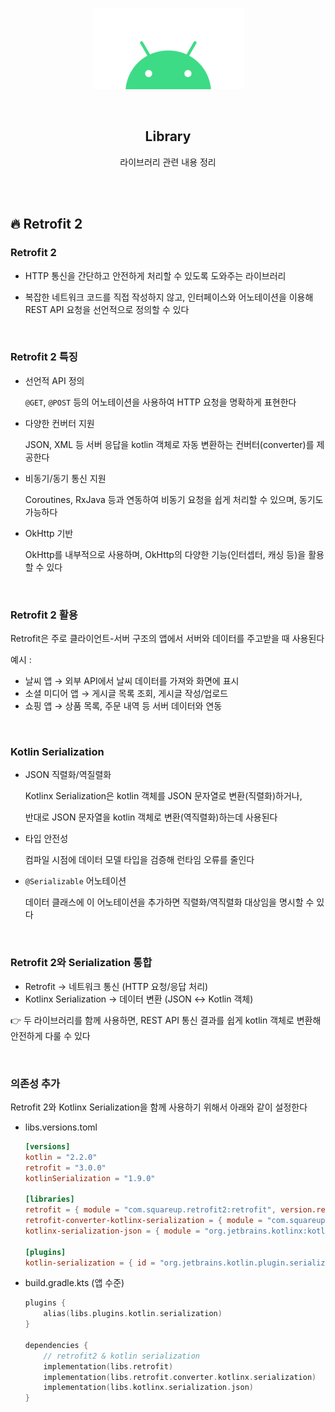 <div align="center">
  <p>
    <img src="../README.assets/android.png">
  </p>
  <br>
  <h2>Library</h2>
  <p>라이브러리 관련 내용 정리</p>
  <br>
  <br>
</div>




## 🔥 Retrofit 2

### Retrofit 2

- HTTP 통신을 간단하고 안전하게 처리할 수 있도록 도와주는 라이브러리

- 복잡한 네트워크 코드를 직접 작성하지 않고, 인터페이스와 어노테이션을 이용해 REST API 요청을 선언적으로 정의할 수 있다

<br>

### Retrofit 2 특징

- 선언적 API 정의

  `@GET`, `@POST` 등의 어노테이션을 사용하여 HTTP 요청을 명확하게 표현한다

- 다양한 컨버터 지원

  JSON, XML 등 서버 응답을 kotlin 객체로 자동 변환하는 컨버터(converter)를 제공한다

- 비동기/동기 통신 지원

  Coroutines, RxJava 등과 연동하여 비동기 요청을 쉽게 처리할 수 있으며, 동기도 가능하다

- OkHttp 기반

  OkHttp를 내부적으로 사용하며, OkHttp의 다양한 기능(인터셉터, 캐싱 등)을 활용할 수 있다

<br>

### Retrofit 2 활용

Retrofit은 주로 클라이언트-서버 구조의 앱에서 서버와 데이터를 주고받을 때 사용된다

예시 :

- 날씨 앱 → 외부 API에서 날씨 데이터를 가져와 화면에 표시
- 소셜 미디어 앱 → 게시글 목록 조회, 게시글 작성/업로드
- 쇼핑 앱 → 상품 목록, 주문 내역 등 서버 데이터와 연동

<br>

### Kotlin Serialization 

- JSON 직렬화/역질렬화

  Kotlinx Serialization은 kotlin 객체를 JSON 문자열로 변환(직렬화)하거나,

  반대로 JSON 문자열을 kotlin 객체로 변환(역직렬화)하는데 사용된다

- 타입 안전성

  컴파일 시점에 데이터 모델 타입을 검증해 런타임 오류를 줄인다

- `@Serializable` 어노테이션

  데이터 클래스에 이 어노테이션을 추가하면 직렬화/역직렬화 대상임을 명시할 수 있다

<br>

### Retrofit 2와 Serialization 통합

- Retrofit → 네트워크 통신 (HTTP 요청/응답 처리)
- Kotlinx Serialization → 데이터 변환 (JSON ↔ Kotlin 객체)

👉 두 라이브러리를 함께 사용하면, REST API 통신 결과를 쉽게 kotlin 객체로 변환해 안전하게 다룰 수 있다

<br>

### 의존성 추가

Retrofit 2와 Kotlinx Serialization을 함께 사용하기 위해서 아래와 같이 설정한다

- libs.versions.toml

  ```toml
  [versions]
  kotlin = "2.2.0"
  retrofit = "3.0.0"
  kotlinSerialization = "1.9.0"
  
  [libraries]
  retrofit = { module = "com.squareup.retrofit2:retrofit", version.ref = "retrofit" }
  retrofit-converter-kotlinx-serialization = { module = "com.squareup.retrofit2:converter-kotlinx-serialization", version.ref = "retrofit" }
  kotlinx-serialization-json = { module = "org.jetbrains.kotlinx:kotlinx-serialization-json", version.ref = "kotlinSerialization" }
  
  [plugins]
  kotlin-serialization = { id = "org.jetbrains.kotlin.plugin.serialization", version.ref = "kotlin" }
  ```

- build.gradle.kts (앱 수준)

  ```kotlin
  plugins {
      alias(libs.plugins.kotlin.serialization)
  }
  
  dependencies {
      // retrofit2 & kotlin serialization
      implementation(libs.retrofit)
      implementation(libs.retrofit.converter.kotlinx.serialization)
      implementation(libs.kotlinx.serialization.json)
  }
  ```
